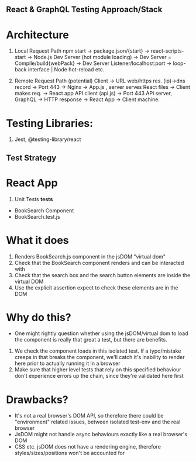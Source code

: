 ## React & GraphQL Testing Approach/Stack

# Architecture
1. Local Request Path
npm start -> package.json/{start} -> react-scripts-start -> Node.js Dev Server (hot module loading) -> Dev Server = Compile/build{webPack} -> Dev Server Listener/localhost:port -> loop-back interface | Node hot-reload etc.

2. Remote Request Path (potential)
Client -> URL web/https res. (ip)->dns record -> Port 443 -> Nginx -> App.js , server serves React files -> Client makes req. -> React app API client (api.js) -> Port 443 APi server, GraphQL -> HTTP response -> React App -> Client machine.

# Testing Libraries:
1. Jest, @testing-library/react

## Test Strategy
# React App
1. Unit Tests __tests__
- BookSearch Component
- BookSearch.test.js
# What it does
1. Renders BookSearch.js component in the jsDOM "virtual dom"
2. Check that the BookSearch component renders and can be interacted with
3. Check that the search box and the search button elements are inside the virtual DOM
4. Use the explicit assertion expect to check these elements are in the DOM
# Why do this?
- One might rightly question whether using the jsDOM/virtual dom to load the component is really that great a test, but there are benefits.
1. We check the component loads in this isolated test. If a typo/mistake creeps in that breaks the component, we'll catch it's inability to render here prior to actually running it in a browser
2. Make sure that higher level tests that rely on this specified behaviour don't experience errors up the chain, since they're validated here first
# Drawbacks?
- It's not a real browser's DOM API, so therefore there could be "environment" related issues, between isolated test-env and the real browser
- JsDOM might not handle async behaviours exactly like a real browser's DOM
- CSS etc. jsDOM does not have a rendering engine, therefore styles/sizes/positions won't be accounted for



